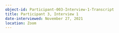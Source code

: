 ```yaml
---
object-id: Participant-003-Interview-1-Transcript
title: Participant 3, Interview 1
date-interviewed: November 27, 2021
location: Zoom
---
```

